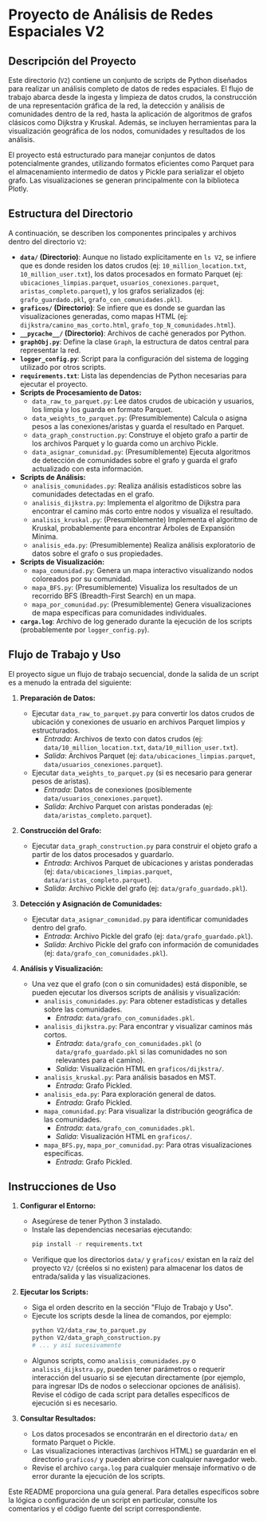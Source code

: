 # Proyecto de Análisis de Redes Espaciales V2

## Descripción del Proyecto

Este directorio (`V2`) contiene un conjunto de scripts de Python diseñados para realizar un análisis completo de datos de redes espaciales. El flujo de trabajo abarca desde la ingesta y limpieza de datos crudos, la construcción de una representación gráfica de la red, la detección y análisis de comunidades dentro de la red, hasta la aplicación de algoritmos de grafos clásicos como Dijkstra y Kruskal. Además, se incluyen herramientas para la visualización geográfica de los nodos, comunidades y resultados de los análisis.

El proyecto está estructurado para manejar conjuntos de datos potencialmente grandes, utilizando formatos eficientes como Parquet para el almacenamiento intermedio de datos y Pickle para serializar el objeto grafo. Las visualizaciones se generan principalmente con la biblioteca Plotly.

## Estructura del Directorio

A continuación, se describen los componentes principales y archivos dentro del directorio `V2`:

*   **`data/` (Directorio)**: Aunque no listado explícitamente en `ls V2`, se infiere que es donde residen los datos crudos (ej: `10_million_location.txt`, `10_million_user.txt`), los datos procesados en formato Parquet (ej: `ubicaciones_limpias.parquet`, `usuarios_conexiones.parquet`, `aristas_completo.parquet`), y los grafos serializados (ej: `grafo_guardado.pkl`, `grafo_con_comunidades.pkl`).
*   **`graficos/` (Directorio)**: Se infiere que es donde se guardan las visualizaciones generadas, como mapas HTML (ej: `dijkstra/camino_mas_corto.html`, `grafo_top_N_comunidades.html`).
*   **`__pycache__/` (Directorio)**: Archivos de caché generados por Python.
*   **`graphObj.py`**: Define la clase `Graph`, la estructura de datos central para representar la red.
*   **`logger_config.py`**: Script para la configuración del sistema de logging utilizado por otros scripts.
*   **`requirements.txt`**: Lista las dependencias de Python necesarias para ejecutar el proyecto.
*   **Scripts de Procesamiento de Datos:**
    *   `data_raw_to_parquet.py`: Lee datos crudos de ubicación y usuarios, los limpia y los guarda en formato Parquet.
    *   `data_weights_to_parquet.py`: (Presumiblemente) Calcula o asigna pesos a las conexiones/aristas y guarda el resultado en Parquet.
    *   `data_graph_construction.py`: Construye el objeto grafo a partir de los archivos Parquet y lo guarda como un archivo Pickle.
    *   `data_asignar_comunidad.py`: (Presumiblemente) Ejecuta algoritmos de detección de comunidades sobre el grafo y guarda el grafo actualizado con esta información.
*   **Scripts de Análisis:**
    *   `analisis_comunidades.py`: Realiza análisis estadísticos sobre las comunidades detectadas en el grafo.
    *   `analisis_dijkstra.py`: Implementa el algoritmo de Dijkstra para encontrar el camino más corto entre nodos y visualiza el resultado.
    *   `analisis_kruskal.py`: (Presumiblemente) Implementa el algoritmo de Kruskal, probablemente para encontrar Árboles de Expansión Mínima.
    *   `analisis_eda.py`: (Presumiblemente) Realiza análisis exploratorio de datos sobre el grafo o sus propiedades.
*   **Scripts de Visualización:**
    *   `mapa_comunidad.py`: Genera un mapa interactivo visualizando nodos coloreados por su comunidad.
    *   `mapa_BFS.py`: (Presumiblemente) Visualiza los resultados de un recorrido BFS (Breadth-First Search) en un mapa.
    *   `mapa_por_comunidad.py`: (Presumiblemente) Genera visualizaciones de mapa específicas para comunidades individuales.
*   **`carga.log`**: Archivo de log generado durante la ejecución de los scripts (probablemente por `logger_config.py`).

## Flujo de Trabajo y Uso

El proyecto sigue un flujo de trabajo secuencial, donde la salida de un script es a menudo la entrada del siguiente:

1.  **Preparación de Datos:**
    *   Ejecutar `data_raw_to_parquet.py` para convertir los datos crudos de ubicación y conexiones de usuario en archivos Parquet limpios y estructurados.
        *   *Entrada*: Archivos de texto con datos crudos (ej: `data/10_million_location.txt`, `data/10_million_user.txt`).
        *   *Salida*: Archivos Parquet (ej: `data/ubicaciones_limpias.parquet`, `data/usuarios_conexiones.parquet`).
    *   Ejecutar `data_weights_to_parquet.py` (si es necesario para generar pesos de aristas).
        *   *Entrada*: Datos de conexiones (posiblemente `data/usuarios_conexiones.parquet`).
        *   *Salida*: Archivo Parquet con aristas ponderadas (ej: `data/aristas_completo.parquet`).

2.  **Construcción del Grafo:**
    *   Ejecutar `data_graph_construction.py` para construir el objeto grafo a partir de los datos procesados y guardarlo.
        *   *Entrada*: Archivos Parquet de ubicaciones y aristas ponderadas (ej: `data/ubicaciones_limpias.parquet`, `data/aristas_completo.parquet`).
        *   *Salida*: Archivo Pickle del grafo (ej: `data/grafo_guardado.pkl`).

3.  **Detección y Asignación de Comunidades:**
    *   Ejecutar `data_asignar_comunidad.py` para identificar comunidades dentro del grafo.
        *   *Entrada*: Archivo Pickle del grafo (ej: `data/grafo_guardado.pkl`).
        *   *Salida*: Archivo Pickle del grafo con información de comunidades (ej: `data/grafo_con_comunidades.pkl`).

4.  **Análisis y Visualización:**
    *   Una vez que el grafo (con o sin comunidades) está disponible, se pueden ejecutar los diversos scripts de análisis y visualización:
        *   `analisis_comunidades.py`: Para obtener estadísticas y detalles sobre las comunidades.
            *   *Entrada*: `data/grafo_con_comunidades.pkl`.
        *   `analisis_dijkstra.py`: Para encontrar y visualizar caminos más cortos.
            *   *Entrada*: `data/grafo_con_comunidades.pkl` (o `data/grafo_guardado.pkl` si las comunidades no son relevantes para el camino).
            *   *Salida*: Visualización HTML en `graficos/dijkstra/`.
        *   `analisis_kruskal.py`: Para análisis basados en MST.
            *   *Entrada*: Grafo Pickled.
        *   `analisis_eda.py`: Para exploración general de datos.
            *   *Entrada*: Grafo Pickled.
        *   `mapa_comunidad.py`: Para visualizar la distribución geográfica de las comunidades.
            *   *Entrada*: `data/grafo_con_comunidades.pkl`.
            *   *Salida*: Visualización HTML en `graficos/`.
        *   `mapa_BFS.py`, `mapa_por_comunidad.py`: Para otras visualizaciones específicas.
            *   *Entrada*: Grafo Pickled.

## Instrucciones de Uso

1.  **Configurar el Entorno:**
    *   Asegúrese de tener Python 3 instalado.
    *   Instale las dependencias necesarias ejecutando:
        ```bash
        pip install -r requirements.txt
        ```
    *   Verifique que los directorios `data/` y `graficos/` existan en la raíz del proyecto `V2/` (créelos si no existen) para almacenar los datos de entrada/salida y las visualizaciones.

2.  **Ejecutar los Scripts:**
    *   Siga el orden descrito en la sección "Flujo de Trabajo y Uso".
    *   Ejecute los scripts desde la línea de comandos, por ejemplo:
        ```bash
        python V2/data_raw_to_parquet.py
        python V2/data_graph_construction.py
        # ... y así sucesivamente
        ```
    *   Algunos scripts, como `analisis_comunidades.py` o `analisis_dijkstra.py`, pueden tener parámetros o requerir interacción del usuario si se ejecutan directamente (por ejemplo, para ingresar IDs de nodos o seleccionar opciones de análisis). Revise el código de cada script para detalles específicos de ejecución si es necesario.

3.  **Consultar Resultados:**
    *   Los datos procesados se encontrarán en el directorio `data/` en formato Parquet o Pickle.
    *   Las visualizaciones interactivas (archivos HTML) se guardarán en el directorio `graficos/` y pueden abrirse con cualquier navegador web.
    *   Revise el archivo `carga.log` para cualquier mensaje informativo o de error durante la ejecución de los scripts.

Este README proporciona una guía general. Para detalles específicos sobre la lógica o configuración de un script en particular, consulte los comentarios y el código fuente del script correspondiente.
